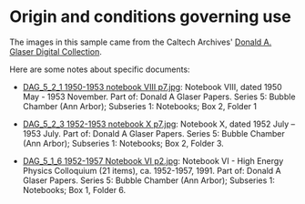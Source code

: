 Origin and conditions governing use
===================================

The images in this sample came from the Caltech Archives' [Donald A. Glaser Digital Collection](http://glaser.library.caltech.edu).

Here are some notes about specific documents:

* <a href="DAG_5_2_1 1950-1953 notebook VIII p7.jpg">DAG_5_2_1 1950-1953 notebook VIII p7.jpg</a>: Notebook VIII, dated 1950 May - 1953 November. Part of: Donald A Glaser Papers. Series 5: Bubble Chamber (Ann Arbor); Subseries 1: Notebooks; Box 2, Folder 1

* <a href="DAG_5_2_3 1952-1953 notebook X p7.jpg">DAG_5_2_3 1952-1953 notebook X p7.jpg</a>: Notebook X, dated 1952 July &ndash; 1953 July. Part of: Donald A Glaser Papers. Series 5: Bubble Chamber (Ann Arbor); Subseries 1: Notebooks; Box 2, Folder 3.

* <a href="DAG_5_1_6 1952-1957 Notebook VI p2.jpg">DAG_5_1_6 1952-1957 Notebook VI p2.jpg</a>: Notebook VI - High Energy Physics Colloquium (21 items), ca. 1952-1957, 1991. Part of: Donald A Glaser Papers. Series 5: Bubble Chamber (Ann Arbor); Subseries 1: Notebooks; Box 1, Folder 6.
